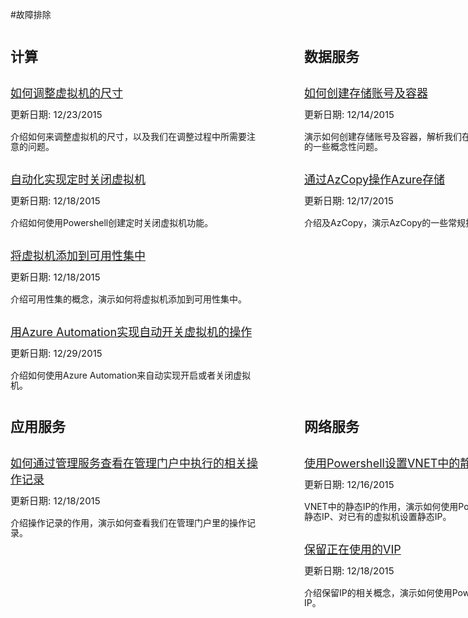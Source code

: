 <properties linkid="troubleshoot" urlDisplayName="troubleshoot" pageTitle="故障排除" metaKeywords="troubleshoot" disableRightNav="true" description="" metaCanonical="" services="" documentationCenter="" title="" authors="" solutions="" manager="" editor="" />
<tags ms.service="" ms.date="" wacn.date="12/29/2015"/>

#故障排除

 <div style="margin: 0px auto;">        
        <div style="width: 880px;margin-top:40px;">
            <div style="width: 428px;  margin-right: 42px;  display: inline-block;">
                <div style="width: 404px;">
                    <div><span style="font-size:22px;font-weight:bold">计算</span></div>
                    <div style="margin-top:30px;"><a href="/documentation/articles/troubleshoot/virtual-machine-how-to-reset-vm-size" style="font-size:18px;">如何调整虚拟机的尺寸</a></div>
                    <div style="margin-top:15px;"><span style="font-weight:normal;font-size:15px;line-height:15px;"> 更新日期: 12/23/2015 </span></div>
                    <div style="margin-top:20px;"><span style="line-height:16px;">介绍如何来调整虚拟机的尺寸，以及我们在调整过程中所需要注意的问题。</span></div>
                    <div style="margin-top:30px;"><a href="/documentation/articles/troubleshoot/virtual-machine-how-to-turn-off-vm-automatically" style="font-size:18px;">自动化实现定时关闭虚拟机</a></div>
                    <div style="margin-top:15px;"><span style="font-weight:normal;font-size:15px;line-height:15px;"> 更新日期: 12/18/2015 </span></div>
                    <div style="margin-top:20px;"><span style="line-height:16px;">介绍如何使用Powershell创建定时关闭虚拟机功能。</span></div>
                    <div style="margin-top:30px;"><a href="/documentation/articles/troubleshoot/virtual-machine-add-vm-to-availability-group" style="font-size:18px;">将虚拟机添加到可用性集中</a></div>
                    <div style="margin-top:15px;"><span style="font-weight:normal;font-size:15px;line-height:15px;"> 更新日期: 12/18/2015 </span></div>
                    <div style="margin-top:20px;"><span style="line-height:16px;">介绍可用性集的概念，演示如何将虚拟机添加到可用性集中。</span></div>
					<div style="margin-top:30px;"><a href="/documentation/articles/troubleshoot/virtual-machine-add-vm-to-availability-group" style="font-size:18px;">用Azure Automation实现自动开关虚拟机的操作</a></div>
                    <div style="margin-top:15px;"><span style="font-weight:normal;font-size:15px;line-height:15px;"> 更新日期: 12/29/2015 </span></div>
                    <div style="margin-top:20px;"><span style="line-height:16px;">介绍如何使用Azure Automation来自动实现开启或者关闭虚拟机。</span></div>
                </div>
            </div>
            <div style="width:410px; float:right">
                <div style="width: 404px;">
                    <div><span style="font-size:22px;font-weight:bold">数据服务</span></div>
                    <div style="margin-top:30px;"><a href="/documentation/articles/troubleshoot/storage-how-to-create-account-container" style="font-size:18px;">如何创建存储账号及容器</a></div>
                    <div style="margin-top:15px;"><span style="font-weight:normal;font-size:15px;line-height:15px;"> 更新日期: 12/14/2015 </span></div>
                    <div style="margin-top:20px;"><span style="line-height:16px;">演示如何创建存储账号及容器，解析我们在创建过程中需要注意的一些概念性问题。</span></div>
                    <div style="margin-top:30px;"><a href="/documentation/articles/troubleshoot/storage-how-to-use-azcopy" style="font-size:18px;">通过AzCopy操作Azure存储</a></div>
                    <div style="margin-top:15px;"><span style="font-weight:normal;font-size:15px;line-height:15px;"> 更新日期: 12/17/2015 </span></div>
                    <div style="margin-top:20px;"><span style="line-height:16px;">介绍及AzCopy，演示AzCopy的一些常规操作指令。</span></div>
                </div>
            </div>
        </div>
        <div style="width: 880px;margin-top: 40px;">
            <div style="width: 428px; margin-right: 42px; display: inline-block;">
                <div style="width: 404px;">
                    <div><span style="font-size:22px;font-weight:bold">应用服务</span></div>
                    <div style="margin-top:30px;"><a href="/documentation/articles/troubleshoot/management-portal-how-to-see-operation-log" style="font-size:18px;">如何通过管理服务查看在管理门户中执行的相关操作记录</a></div>
                    <div style="margin-top:15px;"><span style="font-weight:normal;font-size:15px;line-height:15px;"> 更新日期: 12/18/2015 </span></div>
                    <div style="margin-top:20px;"><span style="line-height:16px;">介绍操作记录的作用，演示如何查看我们在管理门户里的操作记录。</span></div>
                </div>
            </div>
            <div style="width:410px; float:right">
                <div style="width: 404px;">
                    <div><span style="font-size:22px;font-weight:bold">网络服务</span></div>
                    <div style="margin-top:30px;"><a href="/documentation/articles/troubleshoot/virtual-network-how-to-use-internal-ip" style="font-size:18px;">使用Powershell设置VNET中的静态IP</a></div>
                    <div style="margin-top:15px;"><span style="font-weight:normal;font-size:15px;line-height:15px;"> 更新日期: 12/16/2015 </span></div>
                    <div style="margin-top:20px;"><span style="line-height:16px;">VNET中的静态IP的作用，演示如何使用Powershell对虚拟机设置静态IP、对已有的虚拟机设置静态IP。</span></div>
                    <div style="margin-top:30px;"><a href="/documentation/articles/troubleshoot/virtual-network-how-to-use-reserved-ip" style="font-size:18px;">保留正在使用的VIP</a></div>
                    <div style="margin-top:15px;"><span style="font-weight:normal;font-size:15px;line-height:15px;"> 更新日期: 12/18/2015 </span></div>
                    <div style="margin-top:20px;"><span style="line-height:16px;">介绍保留IP的相关概念，演示如何使用Powershell来操作保留IP。</span></div>
                </div>
            </div>
        </div>
    </div>